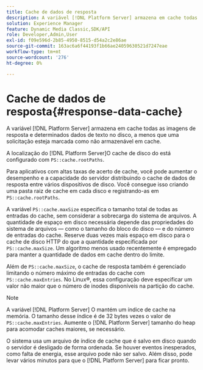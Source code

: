 ```yaml
---
title: Cache de dados de resposta
description: A variável [!DNL Platform Server] armazena em cache todas as imagens de resposta e determinados dados de texto no disco, a menos que uma solicitação esteja marcada como não armazenável em cache.
solution: Experience Manager
feature: Dynamic Media Classic,SDK/API
role: Developer,Admin,User
exl-id: f09e596d-2b85-4950-8515-d54a2c2e86ae
source-git-commit: 163ac6a6f44193f1b66ae24059630521d7247eae
workflow-type: tm+mt
source-wordcount: '276'
ht-degree: 0%

---
```


# Cache de dados de resposta{#response-data-cache}

A variável [!DNL Platform Server] armazena em cache todas as imagens de resposta e determinados dados de texto no disco, a menos que uma solicitação esteja marcada como não armazenável em cache.

A localização do [!DNL Platform Server]O cache de disco do está configurado com `PS::cache.rootPaths`.

Para aplicativos com altas taxas de acerto de cache, você pode aumentar o desempenho e a capacidade do servidor distribuindo o cache de dados de resposta entre vários dispositivos de disco. Você consegue isso criando uma pasta raiz de cache em cada disco e registrando-as em `PS::cache.rootPaths`.

A variável `PS::cache.maxSize` especifica o tamanho total de todas as entradas do cache, sem considerar a sobrecarga do sistema de arquivos. A quantidade de espaço em disco necessária depende das propriedades do sistema de arquivos — como o tamanho do bloco do disco — e do número de entradas do cache. Reserve duas vezes mais espaço em disco para o cache de disco HTTP do que a quantidade especificada por `PS::cache.maxSize`. Um algoritmo menos usado recentemente é empregado para manter a quantidade de dados em cache dentro do limite.

Além de `PS::cache.maxSize`, o cache de resposta também é gerenciado limitando o número máximo de entradas do cache com `PS::cache.maxEntries`. No Linux®, essa configuração deve especificar um valor não maior que o número de inodes disponíveis na partição do cache.

>[!NOTE]
>
>A variável [!DNL Platform Server] O mantém um índice de cache na memória. O tamanho desse índice é de 32 bytes vezes o valor de `PS::cache.maxEntries`. Aumente o [!DNL Platform Server] tamanho do heap para acomodar caches maiores, se necessário.

O sistema usa um arquivo de índice de cache que é salvo em disco quando o servidor é desligado de forma ordenada. Se houver eventos inesperados, como falta de energia, esse arquivo pode não ser salvo. Além disso, pode levar vários minutos para que o [!DNL Platform Server] para ficar pronto.
